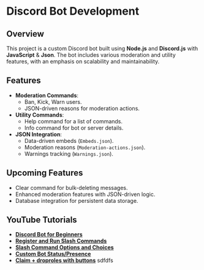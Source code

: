 # Discord Bot Development  

## Overview  
This project is a custom Discord bot built using **Node.js** and **Discord.js** with **JavaScript** & **Json**. The bot includes various moderation and utility features, with an emphasis on scalability and maintainability.  

## Features  
- **Moderation Commands**:  
  - Ban, Kick, Warn users.  
  - JSON-driven reasons for moderation actions.  
- **Utility Commands**:  
  - Help command for a list of commands.  
  - Info command for bot or server details.  
- **JSON Integration**:  
  - Data-driven embeds (`Embeds.json`).  
  - Moderation reasons (`Moderation-actions.json`).  
  - Warnings tracking (`Warnings.json`).  

## Upcoming Features  
- Clear command for bulk-deleting messages.  
- Enhanced moderation features with JSON-driven logic.  
- Database integration for persistent data storage.  


## YouTube Tutorials

- **[Discord Bot for Beginners](https://youtu.be/KZ3tIGHU314)**
- **[Register and Run Slash Commands](https://youtu.be/2CsSJshmadg)**
- **[Slash Command Options and Choices](https://youtu.be/_lP90FOYfbA)**
- **[Custom Bot Status/Presence](https://youtu.be/OqxHy8sCtvA)**
- **[Claim + droproles with buttons](https://youtu.be/f5DWy0B-y6Q?list=PLpmb-7WxPhe0ZVpH9pxT5MtC4heqej8Es)**
sdfdfs
